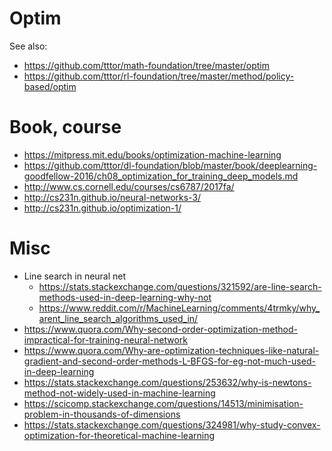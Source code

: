 # Optim
See also:
* https://github.com/tttor/math-foundation/tree/master/optim
* https://github.com/tttor/rl-foundation/tree/master/method/policy-based/optim

# Book, course
* https://mitpress.mit.edu/books/optimization-machine-learning
* https://github.com/tttor/dl-foundation/blob/master/book/deeplearning-goodfellow-2016/ch08_optimization_for_training_deep_models.md
* http://www.cs.cornell.edu/courses/cs6787/2017fa/
* http://cs231n.github.io/neural-networks-3/
* http://cs231n.github.io/optimization-1/

# Misc
* Line search in neural net
  * https://stats.stackexchange.com/questions/321592/are-line-search-methods-used-in-deep-learning-why-not
  * https://www.reddit.com/r/MachineLearning/comments/4trmky/why_arent_line_search_algorithms_used_in/
* https://www.quora.com/Why-second-order-optimization-method-impractical-for-training-neural-network
* https://www.quora.com/Why-are-optimization-techniques-like-natural-gradient-and-second-order-methods-L-BFGS-for-eg-not-much-used-in-deep-learning
* https://stats.stackexchange.com/questions/253632/why-is-newtons-method-not-widely-used-in-machine-learning
* https://scicomp.stackexchange.com/questions/14513/minimisation-problem-in-thousands-of-dimensions
* https://stats.stackexchange.com/questions/324981/why-study-convex-optimization-for-theoretical-machine-learning
